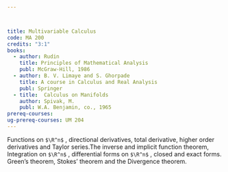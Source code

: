 ```yaml
---



title: Multivariable Calculus
code: MA 200
credits: "3:1"
books:
  - author: Rudin
    title: Principles of Mathematical Analysis
    publ: McGraw-Hill, 1986
  - author: B. V. Limaye and S. Ghorpade
    title: A course in Calculus and Real Analysis
    publ: Springer
  - title:  Calculus on Manifolds
    author: Spivak, M.
    publ: W.A. Benjamin, co., 1965
prereq-courses: 
ug-prereq-courses: UM 204
---
```





Functions on `$\R^n$` , directional derivatives, total derivative, higher order derivatives and Taylor series.The inverse and implicit function theorem,
Integration on `$\R^n$` , differential forms on  `$\R^n$` , closed and exact forms. Green’s theorem, Stokes’ theorem and the Divergence theorem.
